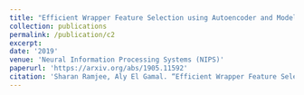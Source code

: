 ```yaml
---
title: "Efficient Wrapper Feature Selection using Autoencoder and Model Based Elimination"
collection: publications
permalink: /publication/c2
excerpt:
date: '2019'
venue: 'Neural Information Processing Systems (NIPS)'
paperurl: 'https://arxiv.org/abs/1905.11592'
citation: 'Sharan Ramjee, Aly El Gamal. “Efficient Wrapper Feature Selection using Autoencoder and Model Based Elimination”. Submitted to Neural Information Processing Systems (NIPS), 2019'
---
```

